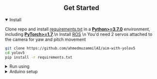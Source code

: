

## <div align="center">Get Started</div>

<details open>
<summary>Install</summary>

Clone repo and install [requirements.txt](https://github.com/ultralytics/yolov5/blob/master/requirements.txt) in a
[**Python>=3.7.0**](https://www.python.org/) environment, including
[**PyTorch>=1.7**](https://pytorch.org/get-started/locally/).\n
  Install [ROS](http://wiki.ros.org/ROS/Installation) \n
  You'd need 2 servos attached to the camera for yaw and pitch movement
  

```bash
git clone https://github.com/ahmedmuzammilAI/aim-with-yolov5 
cd yolov5
pip install -r requirements.txt 
```

</details>


<details>
<summary>Run using</summary>

```bash
roscore # run in a separate terminal
python detectwros.py --weights {your weights file} --conf 0.50 --source 0 # webcam
  
```

</details>

<details>
<summary>Arduino setup</summary>

Attach the servos to camera module
  you can buy one from [here](https://www.amazon.in/Techtonics-bracket-camera-platform-2-Axis/dp/B08GG75JD2/ref=asc_df_B08GG75JD2/?tag=googleshopdes-21&linkCode=df0&hvadid=397082759516&hvpos=&hvnetw=g&hvrand=1244238866930319523&hvpone=&hvptwo=&hvqmt=&hvdev=c&hvdvcmdl=&hvlocint=&hvlocphy=1007740&hvtargid=pla-1225842568200&psc=1&ext_vrnc=hi)

Upload the aim-servo arduino code
  and you're good to go
</details>



